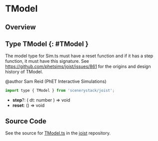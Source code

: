 # TModel

## Overview



## Type TModel {: #TModel }


The model type for Sim.ts must have a reset function and if it has a step function, it must have this signature.
See https://github.com/phetsims/joist/issues/861 for the origins and design history of TModel.

@author Sam Reid (PhET Interactive Simulations)

```js
import type { TModel } from 'scenerystack/joist';
```


- **step**?: ( dt: <span style="color: hsla(calc(var(--md-hue) + 180deg),80%,40%,1);">number</span> ) =&gt; <span style="color: hsla(calc(var(--md-hue) + 180deg),80%,40%,1);">void</span>
- **reset**: () =&gt; <span style="color: hsla(calc(var(--md-hue) + 180deg),80%,40%,1);">void</span>




## Source Code

See the source for [TModel.ts](https://github.com/phetsims/joist/blob/main/js/TModel.ts) in the [joist](https://github.com/phetsims/joist) repository.
